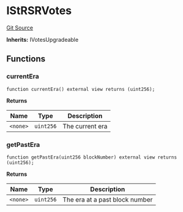 # IStRSRVotes
[Git Source](https://github.com/larrythecucumber321/protocol/blob/77d337b8595ba96d069ded321419b36a61984170/contracts/interfaces/IStRSRVotes.sol)

**Inherits:**
IVotesUpgradeable


## Functions
### currentEra


```solidity
function currentEra() external view returns (uint256);
```
**Returns**

|Name|Type|Description|
|----|----|-----------|
|`<none>`|`uint256`|The current era|


### getPastEra


```solidity
function getPastEra(uint256 blockNumber) external view returns (uint256);
```
**Returns**

|Name|Type|Description|
|----|----|-----------|
|`<none>`|`uint256`|The era at a past block number|


